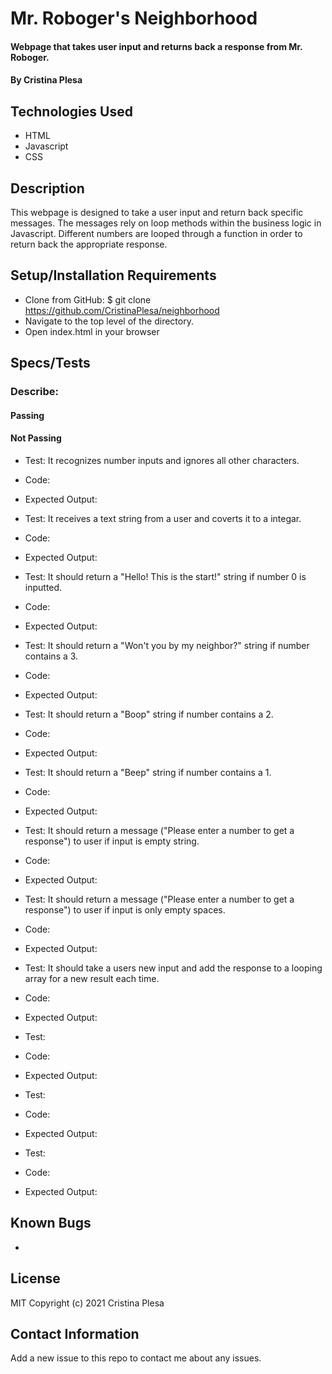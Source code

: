 # Mr. Roboger's Neighborhood

#### Webpage that takes user input and returns back a response from Mr. Roboger.

#### By Cristina Plesa

## Technologies Used

* HTML
* Javascript
* CSS

## Description

This webpage is designed to take a user input and return back specific messages. The messages rely on loop methods within the business logic in Javascript. Different numbers are looped through a function in order to return back the appropriate response.

## Setup/Installation Requirements

* Clone from GitHub: $ git clone https://github.com/CristinaPlesa/neighborhood
* Navigate to the top level of the directory.
* Open index.html in your browser

## Specs/Tests

### Describe: 

#### Passing

#### Not Passing
* Test: It recognizes number inputs and ignores all other characters.
* Code: 
* Expected Output:

* Test: It receives a text string from a user and coverts it to a integar.
* Code: 
* Expected Output:

* Test: It should return a "Hello! This is the start!" string if number 0 is inputted.
* Code: 
* Expected Output:

* Test: It should return a "Won't you by my neighbor?" string if number contains a 3.
* Code: 
* Expected Output:

* Test: It should return a "Boop" string if number contains a 2.
* Code: 
* Expected Output:

* Test: It should return a "Beep" string if number contains a 1.
* Code: 
* Expected Output:

* Test: It should return a message ("Please enter a number to get a response") to user if input is empty string.
* Code: 
* Expected Output:

* Test: It should return a message ("Please enter a number to get a response") to user if input is only empty spaces.
* Code: 
* Expected Output:

* Test: It should take a users new input and add the response to a looping array for a new result each time.
* Code: 
* Expected Output:

* Test: 
* Code: 
* Expected Output:

* Test: 
* Code: 
* Expected Output:

* Test: 
* Code: 
* Expected Output:

## Known Bugs

* 

## License

MIT Copyright (c) 2021 Cristina Plesa

## Contact Information

Add a new issue to this repo to contact me about any issues.